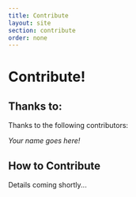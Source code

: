 ```yaml
---
title: Contribute
layout: site
section: contribute
order: none
---
```


# Contribute! #

## Thanks to: ##

Thanks to the following contributors:

*Your name goes here!*

## How to Contribute ##

Details coming shortly...